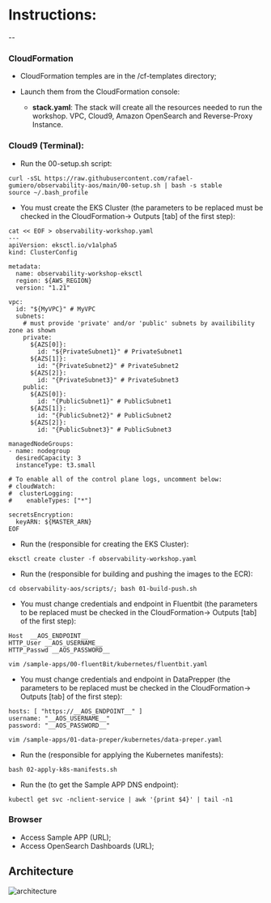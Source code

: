 # Instructions:
--
### CloudFormation
- CloudFormation temples are in the /cf-templates directory;
- Launch them from the CloudFormation console:

  - **stack.yaml**: The stack will create all the resources needed to run the workshop. VPC, Cloud9, Amazon OpenSearch and Reverse-Proxy Instance.

### Cloud9 (Terminal):
  - Run the 00-setup.sh script:

 ```
 curl -sSL https://raw.githubusercontent.com/rafael-gumiero/observability-aos/main/00-setup.sh | bash -s stable
 source ~/.bash_profile
 ```
 
 
  - You must create the EKS Cluster (the parameters to be replaced must be checked in the CloudFormation-> Outputs [tab] of the first step):
```
cat << EOF > observability-workshop.yaml
--- 
apiVersion: eksctl.io/v1alpha5
kind: ClusterConfig

metadata:
  name: observability-workshop-eksctl
  region: ${AWS_REGION}
  version: "1.21"

vpc:
  id: "${MyVPC}" # MyVPC
  subnets:
    # must provide 'private' and/or 'public' subnets by availibility zone as shown
    private:
      ${AZS[0]}:
        id: "${PrivateSubnet1}" # PrivateSubnet1
      ${AZS[1]}:
        id: "{PrivateSubnet2}" # PrivateSubnet2
      ${AZS[2]}:
        id: "{PrivateSubnet3}" # PrivateSubnet3
    public:
      ${AZS[0]}:
        id: "{PublicSubnet1}" # PublicSubnet1
      ${AZS[1]}:
        id: "{PublicSubnet2}" # PublicSubnet2
      ${AZS[2]}:
        id: "{PublicSubnet3}" # PublicSubnet3

managedNodeGroups:
- name: nodegroup
  desiredCapacity: 3
  instanceType: t3.small

# To enable all of the control plane logs, uncomment below:
# cloudWatch:
#  clusterLogging:
#    enableTypes: ["*"]

secretsEncryption:
  keyARN: ${MASTER_ARN}
EOF
```
  - Run the (responsible for creating the EKS Cluster):
   
 ```eksctl create cluster -f observability-workshop.yaml```
 
  - Run the (responsible for building and pushing the images to the ECR): 
 
 ```cd observability-aos/scripts/; bash 01-build-push.sh```
 
  - You must change credentials and endpoint in Fluentbit (the parameters to be replaced must be checked in the CloudFormation-> Outputs [tab] of the first step):
  
  ```
  Host  __AOS_ENDPOINT__
  HTTP_User __AOS_USERNAME__
  HTTP_Passwd __AOS_PASSWORD__

  vim /sample-apps/00-fluentBit/kubernetes/fluentbit.yaml
  ```
  
  - You must change credentials and endpoint in DataPrepper (the parameters to be replaced must be checked in the CloudFormation-> Outputs [tab] of the first step):
  
  ```
  hosts: [ "https://__AOS_ENDPOINT__" ]
  username: "__AOS_USERNAME__"
  password: "__AOS_PASSWORD__"
            
  vim /sample-apps/01-data-preper/kubernetes/data-preper.yaml
  ```
  
  - Run the (responsible for applying the Kubernetes manifests):
  
  ```bash 02-apply-k8s-manifests.sh```
  
  - Run the (to get the Sample APP DNS endpoint):
  
  ```kubectl get svc -nclient-service | awk '{print $4}' | tail -n1```

### Browser
  - Access Sample APP (URL);
  - Access OpenSearch Dashboards (URL);

## Architecture
![architecture](/assets/arch.jpg)
